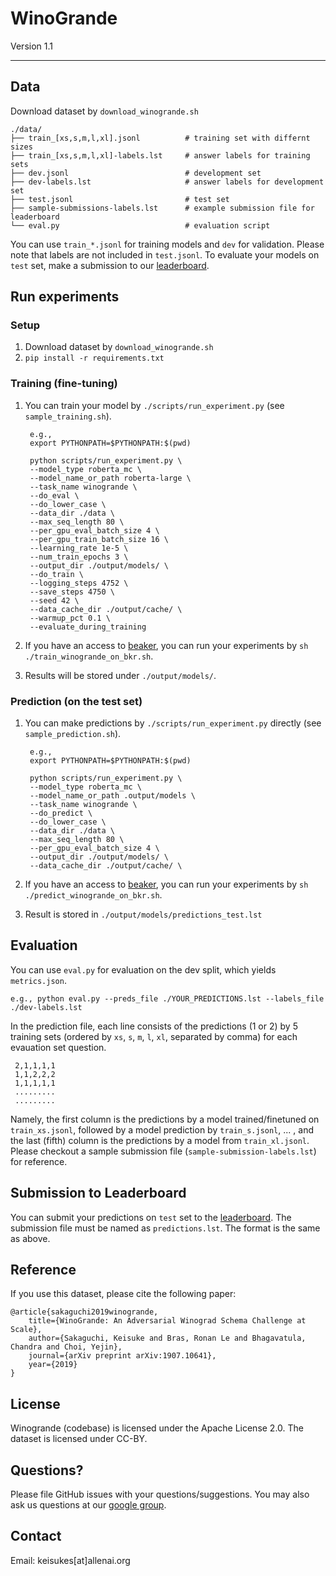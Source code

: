 # WinoGrande 

Version 1.1 

- - - 

## Data

Download dataset by `download_winogrande.sh`

    ./data/
    ├── train_[xs,s,m,l,xl].jsonl          # training set with differnt sizes
    ├── train_[xs,s,m,l,xl]-labels.lst     # answer labels for training sets
    ├── dev.jsonl                          # development set
    ├── dev-labels.lst                     # answer labels for development set
    ├── test.jsonl                         # test set
    ├── sample-submissions-labels.lst      # example submission file for leaderboard    
    └── eval.py                            # evaluation script
    
You can use `train_*.jsonl` for training models and `dev` for validation.
Please note that labels are not included in `test.jsonl`. To evaluate your models on `test` set, make a submission to our [leaderboard](https://leaderboard.allenai.org/winogrande/submissions/public).


## Run experiments

### Setup

1. Download dataset by `download_winogrande.sh` 
1. `pip install -r requirements.txt`

### Training (fine-tuning)

1. You can train your model by `./scripts/run_experiment.py` (see `sample_training.sh`).

        e.g., 
        export PYTHONPATH=$PYTHONPATH:$(pwd)

        python scripts/run_experiment.py \
        --model_type roberta_mc \ 
        --model_name_or_path roberta-large \
        --task_name winogrande \
        --do_eval \
        --do_lower_case \
        --data_dir ./data \
        --max_seq_length 80 \
        --per_gpu_eval_batch_size 4 \
        --per_gpu_train_batch_size 16 \
        --learning_rate 1e-5 \
        --num_train_epochs 3 \
        --output_dir ./output/models/ \
        --do_train \
        --logging_steps 4752 \
        --save_steps 4750 \
        --seed 42 \
        --data_cache_dir ./output/cache/ \
        --warmup_pct 0.1 \
        --evaluate_during_training

1. If you have an access to [beaker](https://beaker.org/), you can run your experiments by `sh ./train_winogrande_on_bkr.sh`.

1. Results will be stored under `./output/models/`. 

### Prediction (on the test set)

1. You can make predictions by `./scripts/run_experiment.py` directly (see `sample_prediction.sh`).

        e.g., 
        export PYTHONPATH=$PYTHONPATH:$(pwd)

        python scripts/run_experiment.py \
        --model_type roberta_mc \
        --model_name_or_path .output/models \
        --task_name winogrande \
        --do_predict \
        --do_lower_case \
        --data_dir ./data \
        --max_seq_length 80 \
        --per_gpu_eval_batch_size 4 \
        --output_dir ./output/models/ \
        --data_cache_dir ./output/cache/ \

1. If you have an access to [beaker](https://beaker.org/), you can run your experiments  by `sh ./predict_winogrande_on_bkr.sh`.

1. Result is stored in `./output/models/predictions_test.lst`


## Evaluation

You can use `eval.py` for evaluation on the dev split, which yields `metrics.json`. 

    e.g., python eval.py --preds_file ./YOUR_PREDICTIONS.lst --labels_file ./dev-labels.lst

In the prediction file, each line consists of the predictions (1 or 2) by 5 training sets (ordered by `xs`, `s`, `m`, `l`, `xl`, separated by comma) for each evauation set question. 

     2,1,1,1,1
     1,1,2,2,2
     1,1,1,1,1
     .........
     .........

Namely, the first column is the predictions by a model trained/finetuned on `train_xs.jsonl`, followed by a model prediction by `train_s.jsonl`, ... , and the last (fifth) column is the predictions by a model from `train_xl.jsonl`.
Please checkout a sample submission file (`sample-submission-labels.lst`) for reference.


## Submission to Leaderboard

You can submit your predictions on `test` set to the [leaderboard](https://leaderboard.allenai.org/winogrande/submissions/public).
The submission file must be named as `predictions.lst`. The format is the same as above.  
    
## Reference
If you use this dataset, please cite the following paper:

	@article{sakaguchi2019winogrande,
	    title={WinoGrande: An Adversarial Winograd Schema Challenge at Scale},
	    author={Sakaguchi, Keisuke and Bras, Ronan Le and Bhagavatula, Chandra and Choi, Yejin},
	    journal={arXiv preprint arXiv:1907.10641},
	    year={2019}
	}


## License 

Winogrande (codebase) is licensed under the Apache License 2.0. The dataset is licensed under CC-BY.


## Questions?

Please file GitHub issues with your questions/suggestions. You may also ask us questions at our [google group](https://groups.google.com/a/allenai.org/forum/#!forum/winogrande).


## Contact 

Email: keisukes[at]allenai.org
